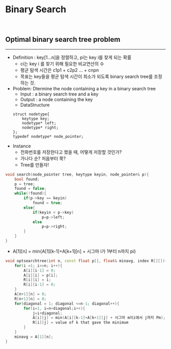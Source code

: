 Binary Search
=================
<br>

Optimal binary search tree problem
--------------------
--------------------
- Definition : key[1...n]을 정렬하고, pi는 key i를 찾게 되는 확률
    - ci는 key i 를 찾기 위해 필요한 비교연산의 수
    - 평균 탐색 시간은 c1p1 + c2p2 ... + cnpn
    - 목표는 key들을 평균 탐색 시간이 최소가 되도록 binary search tree를 조정하는 것.
- Problem: Dtermine the node containing a key in a binary search tree
    - Input : a binary search tree and a key
    - Output : a node containing the key
    - DataStructure
    ```
    struct nodetype{
        keytype key;
        nodetype* left;
        nodetype* right;
    };
    typedef nodetype* node_pointer;
    ```
- Instance
    - 전화번호를 저장한다고 했을 때, 어떻게 저장할 것인가?
    - 가나다 순? 처음부터 쭉? 
    - Tree를 만들자!

``` C++
void search(node_pointer tree, keytype keyin, node_pointer& p){
    bool found;
    p = tree;
    found = false;
    while(!found){
        if(p->key == keyin)
            found = true;
        else{
            if(keyin < p->key)
                p=p->left;
            else
                p=p->right;
        }
    }
}
```

- A[1][n] = min{A[1][k-1]+A[k+1][n] + 시그마 i가 1부터 n까지 pi}
```C++
void optsearchtree(int n, const float p[], float& minavg, index R[][]){
    for(i =1; i<=n; i++){
        A[i][i-1] = 0;
        A[i][i] = p[i];
        R[i][i] = i;
        R[i][i-1] = 0;
    }
    A[n+1][n] = 0;
    R[n+1][n] = 0;
    for(diagonal = 1; diagonal <=n-1; diagonal++){
        for(i=1, i=n+diagonal;i++){
            j=i+diagonal;
            A[i][j] = min(A[i][k-1]+A[k+1][j] + 시그마 m이i에서 j까지 Pm);
            R[i][j] = value of k that gave the minimum
        }
    }
    minavg = A[1][n];
}
```
